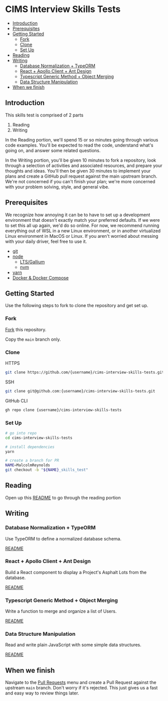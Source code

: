 # CIMS Interview Skills Tests <!-- omit in toc -->

- [Introduction](#introduction)
- [Prerequisites](#prerequisites)
- [Getting Started](#getting-started)
  - [Fork](#fork)
  - [Clone](#clone)
  - [Set Up](#set-up)
- [Reading](#reading)
- [Writing](#writing)
  - [Database Normalization + TypeORM](#database-normalization--typeorm)
  - [React + Apollo Client + Ant Design](#react--apollo-client--ant-design)
  - [Typescript Generic Method + Object Merging](#typescript-generic-method--object-merging)
  - [Data Structure Manipulation](#data-structure-manipulation)
- [When we finish](#when-we-finish)

## Introduction

This skills test is comprised of 2 parts

1. Reading
1. Writing

In the Reading portion, we'll spend 15 or so minutes going through various code examples. You'll be expected to read the code, understand what's going on, and answer some related questions.

In the Writing portion, you'll be given 10 minutes to fork a repository, look through a selection of activities and associated resources, and prepare your thoughts and ideas. You'll then be given 30 minutes to implement your plans and create a GitHub pull request against the main upstream branch. We're not concerned if you can't finish your plan; we're more concerned with your problem solving, style, and general vibe.

## Prerequisites

We recognize how annoying it can be to have to set up a development environment that doesn't exactly match your preferred defaults. If we were to set this all up again, we'd do so online. For now, we recommend running everything out of WSL in a new Linux environment, or in another virtualized Linux environment in MacOS or Linux. If you aren't worried about messing with your daily driver, feel free to use it.

- [git](https://git-scm.com/downloads)
- [node](https://nodejs.org)
  - [LTS/Gallium](https://nodejs.org/download/release/v16.20.0/)
  - [nvm](https://github.com/nvm-sh/nvm?tab=readme-ov-file#installing-and-updating)
- [yarn](https://yarnpkg.com/getting-started/install)
- [Docker & Docker Compose](https://docs.docker.com/get-docker)

## Getting Started

Use the following steps to fork to clone the repository and get set up.

### Fork

[Fork](https://github.com/HorrocksEngineers/cims-interview-skills-tests/fork) this repository.

Copy the `main` branch only.

### Clone

HTTPS

```bash
git clone https://github.com/{username}/cims-interview-skills-tests.git
```

SSH

```bash
git clone git@github.com:{username}/cims-interview-skills-tests.git
```

GitHub CLI

```bash
gh repo clone {username}/cims-interview-skills-tests
```

### Set Up

```bash
# go into repo
cd cims-interview-skills-tests

# install dependencies
yarn

# create a branch for PR
NAME=MalcolmReynolds
git checkout -b "${NAME}_skills_test"
```

## Reading

Open up this [README](/reading-javascript/README.md) to go through the reading portion

## Writing

### Database Normalization + TypeORM

Use TypeORM to define a normalized database schema.

[README](/database-normalization-typeorm/README.md#background)

### React + Apollo Client + Ant Design

Build a React component to display a Project's Asphalt Lots from the database.

[README](/react-apollo-ant/README.md#background)

### Typescript Generic Method + Object Merging

Write a function to merge and organize a list of Users.

[README](/generic-object-merging/README.md#background)

### Data Structure Manipulation

Read and write plain JavaScript with some simple data structures.

[README](/data-structure-manipulation/README.md)

## When we finish

Navigate to the [Pull Requests](https://github.com/HorrocksEngineers/cims-interview-skills-tests/pulls) menu and create a Pull Request against the upstream `main` branch. Don't worry if it's rejected. This just gives us a fast and easy way to review things later.

